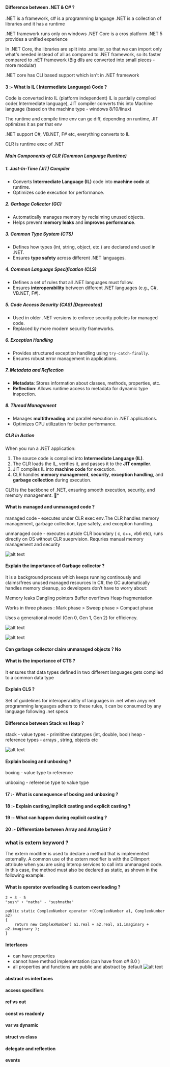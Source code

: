 

#### Difference between .NET & C# ?

.NET is a framework, c# is a programming language
.NET is a collection of libraries and it has a runtime

.NET framework runs only on windows
.NET Core is a cros platform 
.NET 5 provides a unified experience

In .NET Core, the libraries are split into .smaller, so that
we can import only what's needed instead of all as compared to .NET framework, so its faster compared to .nET framework
(Big dlls are converted into small pieces - more modular)

.NET core has CLI based support which isn't in .NET framework   



#### 3  :- What is IL ( Intermediate Language) Code ?   


Code is converted into IL (platform independent)
IL is partially compiled code( Intermediate language),
JIT compiler converts this into Machine language (based on the machine type - windows 8/10/linux)

The runtime and compile time env can ge diff, depending on runtime, JIT optimizes it as per that env

.NET support C#, VB.NET, F# etc, everything converts to IL

CLR is runtime exec of .NET
##### Main Components of CLR (Common Language Runtime)  

##### 1. Just-In-Time (JIT) Compiler  
- Converts **Intermediate Language (IL)** code into **machine code** at runtime.  
- Optimizes code execution for performance.  

##### 2. Garbage Collector (GC)  
- Automatically manages memory by reclaiming unused objects.  
- Helps prevent **memory leaks** and **improves performance**.  

##### 3. Common Type System (CTS)  
- Defines how types (int, string, object, etc.) are declared and used in .NET.  
- Ensures **type safety** across different .NET languages.  

##### 4. Common Language Specification (CLS)  
- Defines a set of rules that all .NET languages must follow.  
- Ensures **interoperability** between different .NET languages (e.g., C#, VB.NET, F#).  

##### 5. Code Access Security (CAS) [Deprecated]  
- Used in older .NET versions to enforce security policies for managed code.  
- Replaced by more modern security frameworks.  

##### 6. Exception Handling  
- Provides structured exception handling using `try-catch-finally`.  
- Ensures robust error management in applications.  

##### 7. Metadata and Reflection  
- **Metadata**: Stores information about classes, methods, properties, etc.  
- **Reflection**: Allows runtime access to metadata for dynamic type inspection.  

##### 8. Thread Management  
- Manages **multithreading** and parallel execution in .NET applications.  
- Optimizes CPU utilization for better performance.  



##### CLR in Action  
When you run a .NET application:  
1. The source code is compiled into **Intermediate Language (IL)**.  
2. The CLR loads the IL, verifies it, and passes it to the **JIT compiler**.  
3. JIT compiles IL into **machine code** for execution.  
4. CLR handles **memory management**, **security**, **exception handling**, and **garbage collection** during execution.  

CLR is the backbone of .NET, ensuring smooth execution, security, and memory management. 🚀*




####   What is managed and unmanaged code ?   
managed code - executes under CLR exec env.The CLR handles memory management, garbage collection, type safety, and exception handling.

unmanaged code - executes outside CLR boundary ( c, c++, vb6 etc), runs directly on OS without CLR sueprvision. Requries manual memory management and security

![alt text](./images/image2.png)
   


####  Explain the importance of Garbage collector ?   
It is a background process which keeps running continously and claims/frees unused managed resources
 In C#, the GC automatically handles memory cleanup, so developers don’t have to worry about:

Memory leaks
Dangling pointers
Buffer overflows
Heap fragmentation
   
Works in three phases : Mark phase > Sweep phase > Compact phase

Uses a generational model (Gen 0, Gen 1, Gen 2) for efficiency.

![alt text](./images/image3.png)

![alt text](./images/image4.png)


#### Can garbage collector claim unmanaged objects ?   No

#### What is the importance of CTS ?   

It ensures that data types defined in two different languages gets compiled to a common data type
   

#### Explain CLS ?    

Set of guidelines for interoperability of languages in .net
when anyy net programming languages adhers to these rules, it can be consumed by any language following .net specs


#### Difference between Stack vs Heap ?   

stack - value types - primititve datatypes (int, double, bool)
heap - reference types - arrays , string, objects etc

![alt text](./images/image5.png)
   

#### Explain boxing and unboxing ?   
boxing - value type to reference

unboxing - reference type to value type

   


#### 17 :- What is consequence of boxing and unboxing ?   


   


#### 18 :- Explain casting,implicit casting and explicit casting ?   


   


#### 19 :- What can happen during explicit casting ?   


   


#### 20 :- Differentiate between Array and ArrayList ?   


### what is extern keyword ?
The extern modifier is used to declare a method that is implemented externally. A common use of the extern modifier is with the DllImport attribute when you are using Interop services to call into unmanaged code. In this case, the method must also be declared as static, as shown in the following example:


#### What is operator overloading & custom overloading ?

````
2 + 3 - 5
"sush" + "natha" - "sushnatha"

public static ComplexNumber operator +(ComplexNumber a1, ComplexNumber a2) 
{ 
    return new ComplexNumber( a1.real + a2.real, a1.imaginary + a2.imaginary );
}
````

#### Interfaces
 - can have properties
 - cannot have method implementation (can have from c# 8.0 )
 - all properties and functions are public and abstract by default
![alt text](./images/image.png)

#### abstract vs interfaces

#### access specifiers

#### ref vs out

#### const vs readonly

#### var vs dynamic

#### struct vs class

#### delegate and reflection

#### events


